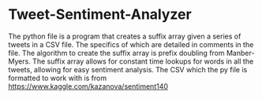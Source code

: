 # Tweet-Sentiment-Analyzer

The python file is a program that creates a suffix array given a series of tweets in a CSV file. The specifics of which are detailed in comments in the file. The algorithm to create the suffix array is prefix doubling from Manber-Myers. The suffix array allows for constant time lookups for words in all the tweets, allowing for easy sentiment analysis. The CSV which the py file is formatted to work with is from https://www.kaggle.com/kazanova/sentiment140
